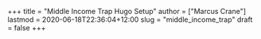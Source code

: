 +++
title = "Middle Income Trap Hugo Setup"
author = ["Marcus Crane"]
lastmod = 2020-06-18T22:36:04+12:00
slug = "middle_income_trap"
draft = false
+++
